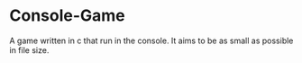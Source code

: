 # Console-Game
A game written in c that run in the console. It aims to be as small as possible in file size.
